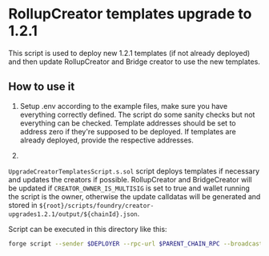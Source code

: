 # RollupCreator templates upgrade to 1.2.1
This script is used to deploy new 1.2.1 templates (if not already deployed) and then update RollupCreator and Bridge creator to use the new templates.

## How to use it

1. Setup .env according to the example files, make sure you have everything correctly defined. The script do some sanity checks but not everything can be checked. Template addresses should be set to address zero if they're supposed to be deployed. If templates are already deployed, provide the respective addresses.

2. 
`UpgradeCreatorTemplatesScript.s.sol` script deploys templates if necessary and updates the creators if possible. RollupCreator and BridgeCreator will be updated if `CREATOR_OWNER_IS_MULTISIG` is set to true and wallet running the script is the owner, otherwise the update calldatas will be generated and stored in `${root}/scripts/foundry/creator-upgrades1.2.1/output/${chainId}.json`.

Script can be executed in this directory like this:
```bash
forge script --sender $DEPLOYER --rpc-url $PARENT_CHAIN_RPC --broadcast --slow ./UpgradeCreatorTemplatesScript.s.sol -vvv --verify --skip-simulation
```
